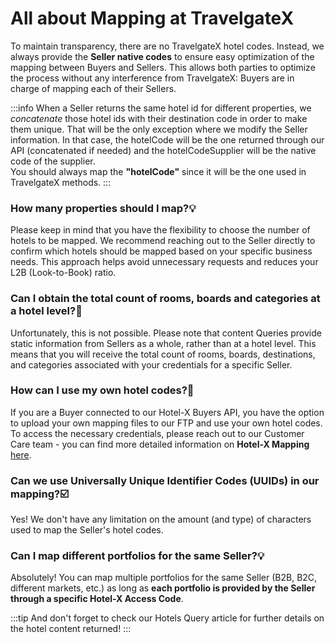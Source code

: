 ﻿---
sidebar_position: 4
---

# All about Mapping at TravelgateX

To maintain transparency, there are no TravelgateX hotel codes. Instead, we always provide the **Seller native codes** to ensure easy optimization of the mapping between Buyers and Sellers. This allows both parties to optimize the process without any interference from TravelgateX: Buyers are in charge of mapping each of their Sellers.

:::info
When a Seller returns the same hotel id for different properties, we *concatenate* those hotel ids with their destination code in order to make them unique. That will be the only exception where we modify the Seller information. In that case, the hotelCode will be the one returned through our API (concatenated if needed) and the hotelCodeSupplier will be the native code of the supplier.  
You should always map the **"hotelCode"** since it will be the one used in TravelgateX methods.
:::

### How many properties should I map?💡
Please keep in mind that you have the flexibility to choose the number of hotels to be mapped. We recommend reaching out to the Seller directly to confirm which hotels should be mapped based on your specific business needs. This approach helps avoid unnecessary requests and reduces your L2B (Look-to-Book) ratio.

### Can I obtain the total count of rooms, boards and categories at a hotel level?🏨
Unfortunately, this is not possible. Please note that content Queries provide static information from Sellers as a whole, rather than at a hotel level. This means that you will receive the total count of rooms, boards, destinations, and categories associated with your credentials for a specific Seller.

### How can I use my own hotel codes?🚀
If you are a Buyer connected to our Hotel-X Buyers API, you have the option to upload your own mapping files to our FTP and use your own hotel codes. To access the necessary credentials, please reach out to our Customer Care team - you can find more detailed information on **Hotel-X Mapping** [here](/docs/apis/for-buyers/hotel-x-pull-buyers-api/plugins/mapping).

### Can we use Universally Unique Identifier Codes (UUIDs) in our mapping?☑️
Yes! We don't have any limitation on the amount (and type) of characters used to map the Seller's hotel codes.

### Can I map different portfolios for the same Seller?💡
Absolutely! You can map multiple portfolios for the same Seller (B2B, B2C, different markets, etc.) as long as **each portfolio is provided by the Seller through a specific Hotel-X Access Code**.

:::tip
And don't forget to check our Hotels Query article for further details on the hotel content returned!
:::
